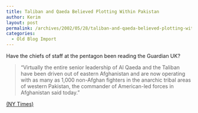 ```yaml
---
title: Taliban and Qaeda Believed Plotting Within Pakistan
author: Kerim
layout: post
permalink: /archives/2002/05/28/taliban-and-qaeda-believed-plotting-within-pakistan/
categories:
  - Old Blog Import
---
```

Have the chiefs of staff at the pentagon been reading the Guardian UK?


>   &#8220;Virtually the entire senior leadership of Al Qaeda and the Taliban have been driven out of eastern Afghanistan and are now operating with as many as 1,000 non-Afghan fighters in the anarchic tribal areas of western Pakistan, the commander of American-led forces in Afghanistan said today.&#8221;


<a href="http://www.nytimes.com/2002/05/28/international/asia/28AFGH.html?tntemail0" onclick="_gaq.push(['_trackEvent', 'outbound-article', 'http://www.nytimes.com/2002/05/28/international/asia/28AFGH.html?tntemail0', '(NY Times)']);" >(NY Times)</a>


